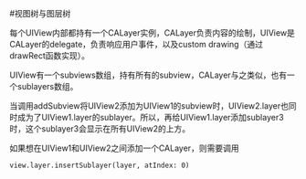 #视图树与图层树

每个UIView内部都持有一个CALayer实例，CALayer负责内容的绘制，UIView是CALayer的delegate，负责响应用户事件，以及custom drawing（通过drawRect函数实现）。

UIView有一个subviews数组，持有所有的subview，CALayer与之类似，也有一个sublayers数组。

当调用addSubview将UIView2添加为UIView1的subview时，UIView2.layer也同时成为了UIView1.layer的sublayer。所以，再给UIView1.layer添加sublayer3时，这个sublayer3会显示在所有UIView2的上方。

如果想在UIView1和UIView2之间添加一个CALayer，则需要调用

```
view.layer.insertSublayer(layer, atIndex: 0)
```